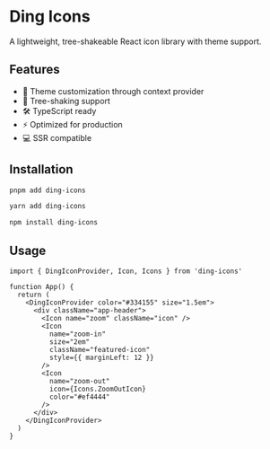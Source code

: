 # Ding Icons

A lightweight, tree-shakeable React icon library with theme support.

## Features

- 🎨 Theme customization through context provider
- 🌳 Tree-shaking support
- 🛠 TypeScript ready
- ⚡️ Optimized for production
- 💻 SSR compatible

## Installation

```bash
pnpm add ding-icons
```

```bash
yarn add ding-icons
```

```bash
npm install ding-icons
```



## Usage
```tsx
import { DingIconProvider, Icon, Icons } from 'ding-icons'

function App() {
  return (
    <DingIconProvider color="#334155" size="1.5em">
      <div className="app-header">
        <Icon name="zoom" className="icon" />
        <Icon 
          name="zoom-in"
          size="2em"
          className="featured-icon"
          style={{ marginLeft: 12 }}
        />
        <Icon 
          name="zoom-out"
          icon={Icons.ZoomOutIcon}
          color="#ef4444"
        />
      </div>
    </DingIconProvider>
  )
}
```